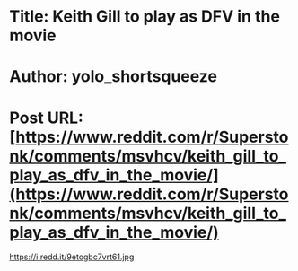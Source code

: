 # Title: Keith Gill to play as DFV in the movie
# Author: yolo_shortsqueeze
# Post URL: [https://www.reddit.com/r/Superstonk/comments/msvhcv/keith_gill_to_play_as_dfv_in_the_movie/](https://www.reddit.com/r/Superstonk/comments/msvhcv/keith_gill_to_play_as_dfv_in_the_movie/)


https://i.redd.it/9etogbc7vrt61.jpg